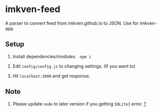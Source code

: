 # imkven-feed
A parser to convert feed from imkven.github.io to JSON. Use for imkven-app.

## Setup

1. Install dependencies/modules.
  ` npm i`

1. Edit `config/config.js` to changing settings. (If you want to)

1. Hit `localhost:3000` and get response.

## Note

1. Please update `node` to later version if you getting `SQLite3` error. [?](https://davidwalsh.name/upgrade-nodejs)
